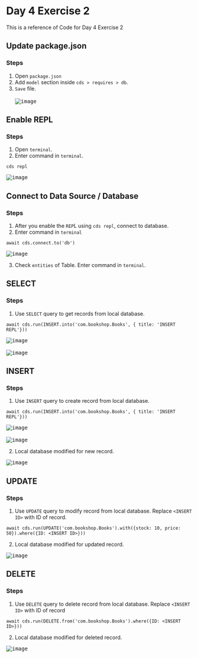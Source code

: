 # Day 4 Exercise 2
This is a reference of Code for Day 4 Exercise 2

## Update package.json
### Steps
1. Open `package.json`
2. Add `model` section inside `cds > requires > db`.
3. `Save` file.<br>  
<kbd>![image](https://github.com/takaobaltazar/sap-capm-bookshop/assets/9301953/a8c54b4a-b19f-4e26-a030-d864a94ebbca)</kbd>

## Enable REPL
### Steps
1. Open `terminal`.
2. Enter command in `terminal`.
```cds
cds repl
```
<kbd>![image](https://github.com/takaobaltazar/sap-capm-bookshop/assets/9301953/b53e5248-695e-49bd-915e-9929aa56d489)</kbd>

## Connect to Data Source / Database
### Steps
1. After you enable the `REP`L using `cds repl`, connect to database.
2. Enter command in `terminal`
```cds
await cds.connect.to('db')
```
<kbd>![image](https://github.com/takaobaltazar/sap-capm-bookshop/assets/9301953/a8d051be-a1a1-4003-b2f7-ce77057367e5)</kbd><br>

3. Check `entities` of Table. Enter command in `terminal`.

## SELECT
### Steps
1. Use `SELECT` query to get records from local database.
```cds
await cds.run(INSERT.into('com.bookshop.Books', { title: 'INSERT REPL'}))
```
<kbd>![image](https://github.com/takaobaltazar/sap-capm-bookshop/assets/9301953/1c4bac50-5e6b-4ea7-ab26-e66288420353)</kbd><br>  
<kbd>![image](https://github.com/takaobaltazar/sap-capm-bookshop/assets/9301953/1469ab87-cde0-4a91-96df-b6469d1bd81a)</kbd>

## INSERT
### Steps
1. Use `INSERT` query to create record from local database.
```cds
await cds.run(INSERT.into('com.bookshop.Books', { title: 'INSERT REPL'}))
```
<kbd>![image](https://github.com/takaobaltazar/sap-capm-bookshop/assets/9301953/55e505a7-8302-4a8f-a186-a098ac8ffd7e) </kbd><br>  
<kbd>![image](https://github.com/takaobaltazar/sap-capm-bookshop/assets/9301953/cc5f6afc-2c7a-447d-b527-7db8601d6d53) </kbd>

2. Local database modified for new record.

<kbd> ![image](https://github.com/takaobaltazar/sap-capm-bookshop/assets/9301953/75a2564c-9fae-441e-a24f-9aa500cd7125) </kbd>

## UPDATE
### Steps
1. Use `UPDATE` query to modify record from local database. Replace `<INSERT ID>` with ID of record.
```cds
await cds.run(UPDATE('com.bookshop.Books').with({stock: 10, price: 50}).where({ID: <INSERT ID>}))
```

2. Local database modified for updated record.

<kbd> ![image](https://github.com/takaobaltazar/sap-capm-bookshop/assets/9301953/a2f46e60-2b99-4a3a-8820-c359756a61bd) </kbd>

## DELETE
### Steps
1. Use `DELETE` query to delete record from local database. Replace `<INSERT ID>` with ID of record
```cds
await cds.run(DELETE.from('com.bookshop.Books').where({ID: <INSERT ID>}))
```

2. Local database modified for deleted record.

<kbd> ![image](https://github.com/takaobaltazar/sap-capm-bookshop/assets/9301953/b227e8cf-a8bf-47b0-965c-59313518a245) </kbd>
